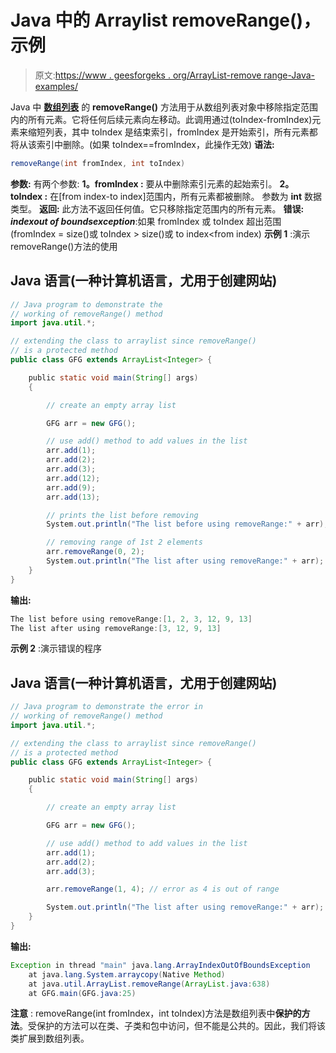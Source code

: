 # Java 中的 Arraylist removeRange()，示例

> 原文:[https://www . geesforgeks . org/ArrayList-remove range-Java-examples/](https://www.geeksforgeeks.org/arraylist-removerange-java-examples/)

Java 中 [**数组列表**](https://www.geeksforgeeks.org/arraylist-in-java/) 的 **removeRange()** 方法用于从数组列表对象中移除指定范围内的所有元素。它将任何后续元素向左移动。此调用通过(toIndex-fromIndex)元素来缩短列表，其中 toIndex 是结束索引，fromIndex 是开始索引，所有元素都将从该索引中删除。(如果 toIndex==fromIndex，此操作无效)
**语法:**

```java
removeRange(int fromIndex, int toIndex)
```

**参数:**
有两个参数:
**1。fromIndex :** 要从中删除索引元素的起始索引。
**2。toIndex :** 在[from index-to index]范围内，所有元素都被删除。
参数为 **int** 数据类型。
**返回:**
此方法不返回任何值。它只移除指定范围内的所有元素。
**错误:**
***indexout of boundsexception***:如果 fromIndex 或 toIndex 超出范围(fromIndex = size()或 toIndex > size()或 to index<from index)
**示例 1** :演示 removeRange()方法的使用

## Java 语言(一种计算机语言，尤用于创建网站)

```java
// Java program to demonstrate the
// working of removeRange() method
import java.util.*;

// extending the class to arraylist since removeRange()
// is a protected method
public class GFG extends ArrayList<Integer> {

    public static void main(String[] args)
    {

        // create an empty array list

        GFG arr = new GFG();

        // use add() method to add values in the list
        arr.add(1);
        arr.add(2);
        arr.add(3);
        arr.add(12);
        arr.add(9);
        arr.add(13);

        // prints the list before removing
        System.out.println("The list before using removeRange:" + arr);

        // removing range of 1st 2 elements
        arr.removeRange(0, 2);
        System.out.println("The list after using removeRange:" + arr);
    }
}
```

**输出:**

```java
The list before using removeRange:[1, 2, 3, 12, 9, 13]
The list after using removeRange:[3, 12, 9, 13]
```

**示例 2** :演示错误的程序

## Java 语言(一种计算机语言，尤用于创建网站)

```java
// Java program to demonstrate the error in
// working of removeRange() method
import java.util.*;

// extending the class to arraylist since removeRange()
// is a protected method
public class GFG extends ArrayList<Integer> {

    public static void main(String[] args)
    {

        // create an empty array list

        GFG arr = new GFG();

        // use add() method to add values in the list
        arr.add(1);
        arr.add(2);
        arr.add(3);

        arr.removeRange(1, 4); // error as 4 is out of range

        System.out.println("The list after using removeRange:" + arr);
    }
}
```

**输出:**

```java
Exception in thread "main" java.lang.ArrayIndexOutOfBoundsException
    at java.lang.System.arraycopy(Native Method)
    at java.util.ArrayList.removeRange(ArrayList.java:638)
    at GFG.main(GFG.java:25)
```

**注意** : removeRange(int fromIndex，int toIndex)方法是数组列表中**保护的方法**。受保护的方法可以在类、子类和包中访问，但不能是公共的。因此，我们将该类扩展到数组列表。